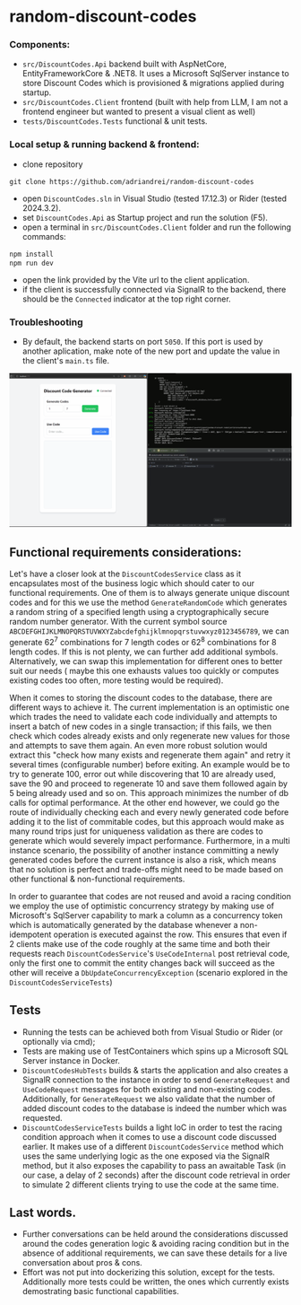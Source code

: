 # random-discount-codes

### Components:

- `src/DiscountCodes.Api` backend built with AspNetCore, EntityFrameworkCore & .NET8. It uses a Microsoft SqlServer instance to store Discount Codes which is provisioned & migrations applied during startup. 
- `src/DiscountCodes.Client` frontend (built with help from LLM, I am not a frontend engineer but wanted to present a visual client as well)
- `tests/DiscountCodes.Tests` functional & unit tests.

### Local setup & running backend & frontend:

- clone repository

```
git clone https://github.com/adriandrei/random-discount-codes
```

- open ``DiscountCodes.sln`` in Visual Studio (tested 17.12.3) or Rider (tested 2024.3.2).
- set `DiscountCodes.Api` as Startup project and run the solution (F5).
- open a terminal in `src/DiscountCodes.Client` folder and run the following commands:

```
npm install
npm run dev
```

- open the link provided by the Vite url to the client application.
- if the client is successfully connected via SignalR to the backend, there should be the `Connected` indicator at the top right corner.

### Troubleshooting
- By default, the backend starts on port `5050`. If this port is used by another aplication, make note of the new port and update the value in the client's `main.ts` file.

![Alt Text](images/Demo.gif)

## Functional requirements considerations:

Let's have a closer look at the `DiscountCodesService` class as it encapsulates most of the business logic which should
cater to our functional requirements.
One of them is to always generate unique discount codes and for this we use the method `GenerateRandomCode` which
generates a random string of a specified length using a cryptographically secure random number generator. With the
current symbol source `ABCDEFGHIJKLMNOPQRSTUVWXYZabcdefghijklmnopqrstuvwxyz0123456789`, we can generate 62<sup>7</sup>
combinations for 7 length codes or 62<sup>8</sup> combinations for 8 length codes. If this is not plenty, we can further
add additional symbols. Alternatively, we can swap this implementation for different ones to better suit our needs (
maybe this one exhausts values too quickly or computes existing codes too often, more testing would be required).

When it comes to storing the discount codes to the database, there are different ways to achieve it. The current
implementation is an optimistic one which trades the need to validate each code individually and attempts to insert a
batch of new codes in a single transaction; if this fails, we then check which codes already exists and only regenerate
new values for those and attempts to save them again. An even more robust solution would extract this "check how many
exists and regenerate them again" and retry it several times (configurable number) before exiting. An example would be to try to generate 100, error out while discovering that 10 are already used, save the 90 and proceed to regenerate 10 and save them followed again by 5 being already used and so on. This approach
minimizes the number of db calls for optimal performance. At the other end however, we could go the route of
individually checking each and every newly generated code before adding it to the list of commitable codes, but this
approach would make as many round trips just for uniqueness validation as there are codes to generate which would
severely impact performance. Furthermore, in a multi instance scenario, the possibility of another instance committing a
newly generated codes before the current instance is also a risk, which means that no solution is perfect and trade-offs
might need to be made based on other functional & non-functional requirements.

In order to guarantee that codes are not reused and avoid a racing condition we employ the use of optimistic concurrency
strategy by making use of Microsoft's SqlServer capability to mark a column as a concurrency token which is
automatically generated by the database whenever a non-idempotent operation is executed against the row. This ensures
that even if 2 clients make use of the code roughly at the same time and both their requests reach
`DiscountCodesService`'s `UseCodeInternal` post retrieval code, only the first one to commit the entity changes back will
succeed as the other will receive a `DbUpdateConcurrencyException` (scenario explored in the
`DiscountCodesServiceTests`)

## Tests

- Running the tests can be achieved both from Visual Studio or Rider (or optionally via cmd);
- Tests are making use of TestContainers which spins up a Microsoft SQL Server instance in Docker.
- `DiscountCodesHubTests` builds & starts the application and also creates a SignalR connection to the instance in order
  to send `GenerateRequest` and `UseCodeRequest` messages for both existing and non-existing codes. Additionally, for `GenerateRequest` we also validate that the number of added discount codes to the database is indeed the number which was requested.
- `DiscountCodesServiceTests` builds a light IoC in order to test the racing condition approach when it comes to use a
  discount code discussed earlier. It makes use of a different `DiscountCodesService` method which uses the same underlying logic as the one exposed via the SignalR method, but it also exposes the capability to pass an awaitable Task (in our case, a delay of 2 seconds) after the discount code retrieval in order to simulate 2 different clients trying to use the code at the same time.


## Last words.
- Further conversations can be held around the considerations discussed around the codes generation logic & avoiding racing condition but in the absence of additional requirements, we can save these details for a live conversation about pros & cons. 
- Effort was not put into dockerizing this solution, except for the tests. Additionally more tests could be written, the ones which currently exists demostrating basic functional capabilities.